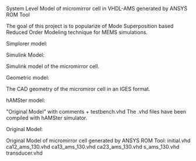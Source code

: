 System Level Model of micromirror cell in VHDL-AMS generated by ANSYS ROM Tool


The goal of this project is to popularize of Mode Superposition based Reduced Order Modeling technique for MEMS simulations.


Simplorer model:


Simulink Model:

  Simulink model of the micromirror cell.

Geometric model:

  The CAD geometry of the micromiror cell in an IGES format.

hAMSter model:

  "Original Model" with comments + testbench.vhd
  The .vhd files have been compiled with hAMSter simulator.

Original Model:

  Original Model of micromirror cell generated by ANSYS ROM Tool:
      initial.vhd
      ca12_ams_130.vhd
      ca13_ams_130.vhd
      ca23_ams_130.vhd
      s_ams_130.vhd
      transducer.vhd
